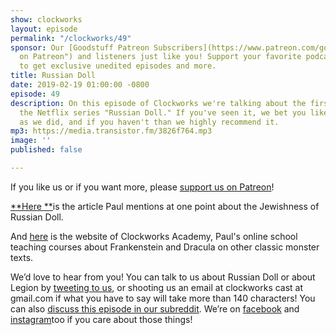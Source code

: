 ```yaml
---
show: clockworks
layout: episode
permalink: "/clockworks/49"
sponsor: Our [Goodstuff Patreon Subscribers](https://www.patreon.com/goodstuff "Goodstuff
  on Patreon") and listeners just like you! Support your favorite podcasts directly
  to get exclusive unedited episodes and more.
title: Russian Doll
date: 2019-02-19 01:00:00 -0800
episode: 49
description: On this episode of Clockworks we're talking about the first season of
  the Netflix series "Russian Doll." If you've seen it, we bet you liked it as much
  as we did, and if you haven't than we highly recommend it.
mp3: https://media.transistor.fm/3826f764.mp3
image: ''
published: false

---
```

If you like us or if you want more, please [support us on Patreon](https://www.patreon.com/clockworkscast)!  
  
[**Here **](https://www.heyalma.com/netflixs-russian-doll-is-surprisingly-deeply-jewish/)is the article Paul mentions at one point about the Jewishness of Russian Doll.  
  
And [here](https://clockworksacademy.com/) is the website of Clockworks Academy, Paul's online school teaching courses about Frankenstein and Dracula on other classic monster texts.

  
We’d love to hear from you! You can talk to us about Russian Doll or about Legion by [tweeting to us](http://www.twitter.com/clockworkscast), or shooting us an email at clockworks cast at gmail.com if what you have to say will take more than 140 characters! You can also [discuss this episode in our subreddit](https://www.reddit.com/r/Goodstuff_fm/). We’re on [facebook](http://facebook.com/clockworkscast) and [instagram](https://www.instagram.com/clockworkscast)too if you care about those things!